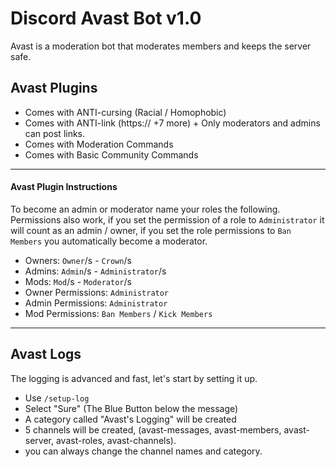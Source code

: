 # Discord Avast Bot v1.0
Avast is a moderation bot that moderates members and keeps the server safe. 
## Avast Plugins
- Comes with ANTI-cursing (Racial / Homophobic)
- Comes with ANTI-link (https:// +7 more) + Only moderators and admins can post links.
- Comes with Moderation Commands
- Comes with Basic Community Commands
- --------
#### Avast Plugin Instructions
To become an admin or moderator name your roles the following.
Permissions also work, if you set the permission of a role to `Administrator` it will count as an admin / owner, if you set the role permissions to `Ban Members` you automatically become a moderator.
- Owners: `Owner`/s - `Crown`/s
- Admins: `Admin`/s - `Administrator`/s
- Mods: `Mod`/s - `Moderator`/s
- Owner Permissions: `Administrator`
- Admin Permissions: `Administrator`
- Mod Permissions: `Ban Members` / `Kick Members`
--------
## Avast Logs 
The logging is advanced and fast, let's start by setting it up.
- Use `/setup-log`
- Select "Sure" (The Blue Button below the message)
- A category called "Avast's Logging" will be created 
- 5 channels will be created, (avast-messages, avast-members, avast-server, avast-roles, avast-channels).
- you can always change the channel names and category.

